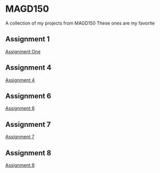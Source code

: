 # MAGD150
A collection of my projects from MAGD150
These ones are my favorite

## Assignment 1
[Assignment One](https://github.com/garczynsep15/MAGD150/blob/GH-Pages/f17magd150lab01_garczynski/f17magd150lab01_garczynski.pde)

## Assignment 4
[Assignment 4](https://github.com/garczynsep15/MAGD150/blob/GH-Pages/f17magd150lab04_garczynski/f17magd150lab04_garczynski.pde)

## Assignment 6
[Assignment 6](https://github.com/garczynsep15/MAGD150/blob/GH-Pages/s17_magd150_lab06_Garczynski/s17_magd150_lab06_Garczynski.pde)

## Assignment 7
[Assignment 7](https://github.com/garczynsep15/MAGD150/blob/GH-Pages/s17_magd150_lab07_Garczynski/s17_magd150_lab07_Garczynski.pde)

## Assignment 8
[Assignment 8](https://github.com/garczynsep15/MAGD150/blob/GH-Pages/s17_magd150_lab8_Garczynski/s17_magd150_lab8_Garczynski.pde)
